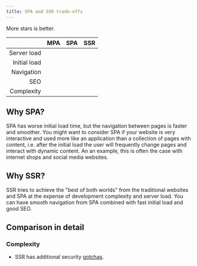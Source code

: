 ```yaml
---
title: SPA and SSR trade-offs
---
```


<script setup>
	import StarRating from "@/pages/components/StarRating.vue";
</script>

More stars is better.

| |MPA|SPA|SSR|
|---:|:---:|:---:|:---:|
|Server load|<StarRating :full="2" :max="3" />|<StarRating :full="3" :max="3" />|<StarRating :full="1" :max="3" />|
|Initial load|<StarRating :full="3" :max="3" />|<StarRating :full="1" :max="3" />|<StarRating :full="2" :max="3" />|
|Navigation|<StarRating :full="1" :max="3" />|<StarRating :full="3" :max="3" />|<StarRating :full="3" :max="3" />|
|SEO|<StarRating :full="3" :max="3" />|<StarRating :full="1" :max="3" />|<StarRating :full="2" :max="3" />|
|Complexity|<StarRating :full="3" :max="3" />|<StarRating :full="2" :max="3" />|<StarRating :full="1" :max="3" />|

## Why SPA?

SPA has worse initial load time, but the navigation between pages is faster and smoother. You might want to consider SPA if your website is very interactive and used more like an application than a collection of pages with content, i.e. after the initial load the user will frequently change pages and interact with dynamic content. An an example, this is often the case with internet shops and social media websites.

## Why SSR?

SSR tries to achieve the "best of both worlds" from the traditional websites and SPA at the expense of development complexity and server load. You can have smooth navigation from SPA combined with fast initial load and good SEO.

## Comparison in detail

### Complexity

* SSR has additional security [gotchas](https://pinia.vuejs.org/ssr/#State-hydration).